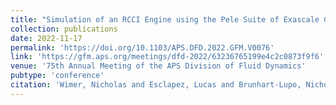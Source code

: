 ```yaml
---
title: "Simulation of an RCCI Engine using the Pele Suite of Exascale Codes"
collection: publications
date: 2022-11-17
permalink: 'https://doi.org/10.1103/APS.DFD.2022.GFM.V0076'
link: 'https://gfm.aps.org/meetings/dfd-2022/63236765199e4c2c0873f9f6'
venue: '75th Annual Meeting of the APS Division of Fluid Dynamics'
pubtype: 'conference'
citation: 'Wimer, Nicholas and Esclapez, Lucas and Brunhart-Lupo, Nicholas and Henry de Frahan, Marc and Rahimi, Mohammad and Hassanaly, Malik and Rood, Jon and Yellapantula, Shashank and Sitaraman, Hariswaran and Perry, Bruce and Martin, Michael and Doronina, Olga and Nadakkal Appukuttan, Sreejith and Rieth, Martin and Day, Marc. &quot; Simulation of an RCCI Engine using the Pele Suite of Exascale Codes.&quot; <i>75th Annual Meeting of the APS Division of Fluid Dynamics</i>, 2022.'
---
```

